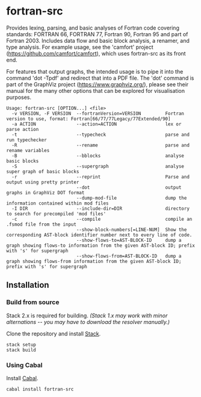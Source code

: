 # fortran-src

Provides lexing, parsing, and basic analyses of Fortran code covering standards: FORTRAN 66, FORTRAN 77, Fortran 90, Fortran 95 and part of Fortran 2003. Includes data flow and basic block analysis, a renamer, and type analysis. For example usage, see the 'camfort' project (https://github.com/camfort/camfort), which uses fortran-src as its front end.

For features that output graphs, the intended usage is to pipe it into the command 'dot -Tpdf' and redirect that into a PDF file. The 'dot' command is part of the GraphViz project (https://www.graphviz.org/), please see their manual for the many other options that can be explored for visualisation purposes.

    Usage: fortran-src [OPTION...] <file>
      -v VERSION, -F VERSION  --fortranVersion=VERSION         Fortran version to use, format: Fortran[66/77/77Legacy/77Extended/90]
      -a ACTION               --action=ACTION                  lex or parse action
      -t                      --typecheck                      parse and run typechecker
      -R                      --rename                         parse and rename variables
      -B                      --bblocks                        analyse basic blocks
      -S                      --supergraph                     analyse super graph of basic blocks
      -r                      --reprint                        Parse and output using pretty printer
                              --dot                            output graphs in GraphViz DOT format
                              --dump-mod-file                  dump the information contained within mod files
      -I DIR                  --include-dir=DIR                directory to search for precompiled 'mod files'
      -c                      --compile                        compile an .fsmod file from the input
                              --show-block-numbers[=LINE-NUM]  Show the corresponding AST-block identifier number next to every line of code.
                              --show-flows-to=AST-BLOCK-ID     dump a graph showing flows-to information from the given AST-block ID; prefix with 's' for supergraph
                              --show-flows-from=AST-BLOCK-ID   dump a graph showing flows-from information from the given AST-block ID; prefix with 's' for supergraph

## Installation

### Build from source

Stack 2.x is required for building. *(Stack 1.x may work with minor alternations -- you may have to download the resolver manually.)*

Clone the repository and install [Stack](https://docs.haskellstack.org/en/stable/README/).

```
stack setup
stack build
```

### Using Cabal

Install [Cabal](https://www.haskell.org/cabal/).

```
cabal install fortran-src
```
